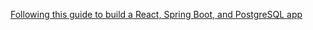 [Following this guide to build a React, Spring Boot, and PostgreSQL app](https://dev.to/mspilari/fullstack-app-building-the-front-end-with-vite-react-typescript-hooks-and-docker-3i63)

